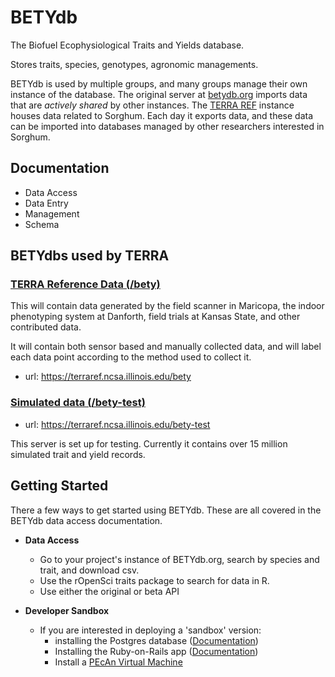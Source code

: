
# BETYdb

The Biofuel Ecophysiological Traits and Yields database. 

Stores traits, species, genotypes, agronomic managements.

BETYdb is used by multiple groups, and many groups manage their own instance of the database. The original server at [betydb.org](https://betydb.org) imports data that are _actively shared_ by other instances. The [TERRA REF](https://terraref.ncsa.illinois.edu/bety) instance houses data related to Sorghum. Each day it exports data, and these data can be imported into databases managed by other researchers interested in Sorghum.

## Documentation

* Data Access
* Data Entry
* Management
* Schema

## BETYdbs used by TERRA


### [TERRA Reference Data (/bety)](https://terraref.ncsa.illinois.edu/bety) 

This will contain data generated by the field scanner in Maricopa, the indoor phenotyping system at Danforth, field trials at Kansas State, and other contributed data.

It will contain both sensor based and manually collected data, and will label each data point according to the method used to collect it. 

* url: https://terraref.ncsa.illinois.edu/bety

### [Simulated data (/bety-test)](https://terraref.ncsa.illinois.edu/bety-test)

* url: https://terraref.ncsa.illinois.edu/bety-test

This server is set up for testing. Currently it contains over 15 million simulated trait and yield records.

## Getting Started

There a few ways to get started using BETYdb. These are all covered in the BETYdb data access documentation.

* **Data Access** 
  * Go to your project's instance of BETYdb.org, search by species and trait, and download csv. 
  * Use the rOpenSci traits package to search for data in R. 
  * Use either the original or beta API
 
* **Developer Sandbox** 
  * If you are interested in deploying a 'sandbox' version:
    * installing the Postgres database ([Documentation](https://pecan.gitbooks.io/pecan-documentation/content/Installing-PEcAn#install-database--data))
    * Installing the Ruby-on-Rails app ([Documentation](https://pecan.gitbooks.io/betydb-documentation/content/Installing-the-BETYdb-Rails-Application))
    * Install a [PEcAn Virtual Machine](https://opensource.ncsa.illinois.edu/projects/artifacts.php?key=PECAN)